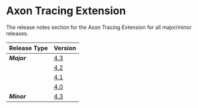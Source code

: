 # Axon Tracing Extension

The release notes section for the Axon Tracing Extension for all major/minor releases.

| Release Type | Version |
| :--- | :--- |
| _**Major**_ | [4.3](rn-tracing-major-releases.md#release-43) |
|  | [4.2](rn-tracing-major-releases.md#release-42---milestone) |
|  | [4.1](rn-tracing-major-releases.md#release-41---milestone) |
|  | [4.0](rn-tracing-major-releases.md#release-40---milestone) |
| _**Minor**_ | [4.3](rn-tracing-minor-releases.md#release-43) |
